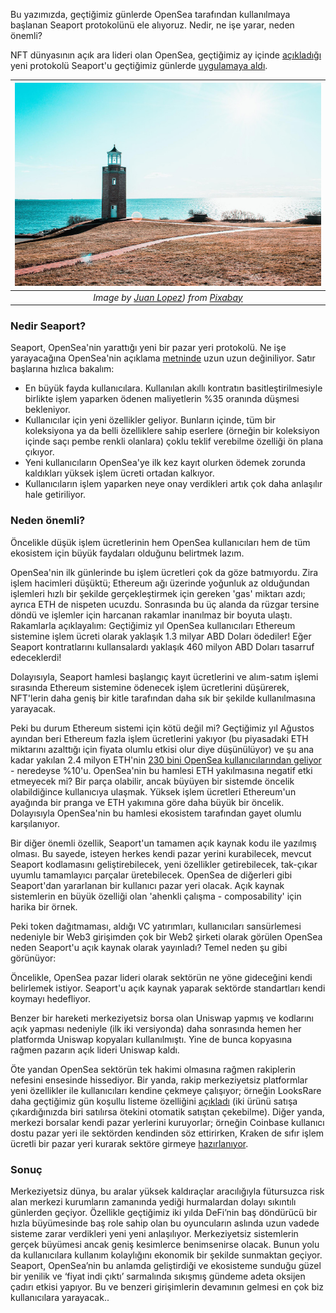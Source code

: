 Bu yazımızda, geçtiğimiz günlerde OpenSea tarafından kullanılmaya başlanan Seaport protokolünü ele alıyoruz. Nedir, ne işe yarar, neden önemli?

NFT dünyasının açık ara lideri olan OpenSea, geçtiğimiz ay içinde [açıkladığı](https://opensea.io/blog/announcements/introducing-seaport-protocol/) yeni protokolü Seaport'u geçtiğimiz günlerde [uygulamaya aldı](https://opensea.io/blog/announcements/launching-seaport-saving-the-community-millions-in-fees/). 

| ![lighthouse](/assets/lighthouse-gc524e87fc_800.jpg)|
|:--:| 
| *Image by [Juan Lopez](https://pixabay.com/users/suddenshutter-7083238/)) from [Pixabay](https://pixabay.com/)*|

### Nedir Seaport?

Seaport, OpenSea'nin yarattığı yeni bir pazar yeri protokolü. Ne işe yarayacağına OpenSea'nin açıklama [metninde](https://opensea.io/blog/announcements/launching-seaport-saving-the-community-millions-in-fees/) uzun uzun değiniliyor. Satır başlarına hızlıca bakalım: 

- En büyük fayda kullanıcılara. Kullanılan akıllı kontratın basitleştirilmesiyle birlikte işlem yaparken ödenen maliyetlerin %35 oranında düşmesi bekleniyor. 
- Kullanıcılar için yeni özellikler geliyor. Bunların içinde, tüm bir koleksiyona ya da belli özelliklere sahip eserlere (örneğin bir koleksiyon içinde saçı pembe renkli olanlara) çoklu teklif verebilme özelliği ön plana çıkıyor.  
- Yeni kullanıcıların OpenSea'ye ilk kez kayıt olurken ödemek zorunda kaldıkları yüksek işlem ücreti ortadan kalkıyor. 
- Kullanıcıların işlem yaparken neye onay verdikleri artık çok daha anlaşılır hale getiriliyor. 

### Neden önemli?

Öncelikle düşük işlem ücretlerinin hem OpenSea kullanıcıları hem de tüm ekosistem için büyük faydaları olduğunu belirtmek lazım. 

OpenSea'nin ilk günlerinde bu işlem ücretleri çok da göze batmıyordu. Zira işlem hacimleri düşüktü; Ethereum ağı üzerinde yoğunluk az olduğundan işlemleri hızlı bir şekilde gerçekleştirmek için gereken 'gas' miktarı azdı; ayrıca ETH de nispeten ucuzdu. Sonrasında bu üç alanda da rüzgar tersine döndü ve işlemler için harcanan rakamlar inanılmaz bir boyuta ulaştı. Rakamlarla açıklayalım: Geçtiğimiz yıl OpenSea kullanıcıları Ethereum sistemine işlem ücreti olarak yaklaşık 1.3 milyar ABD Doları ödediler! Eğer Seaport kontratlarını kullansalardı yaklaşık 460 milyon ABD Doları tasarruf edeceklerdi!

Dolayısıyla, Seaport hamlesi başlangıç kayıt ücretlerini ve alım-satım işlemi sırasında Ethereum sistemine ödenecek işlem ücretlerini düşürerek, NFT'lerin daha geniş bir kitle tarafından daha sık bir şekilde kullanılmasına yarayacak. 

Peki bu durum Ethereum sistemi için kötü değil mi? Geçtiğimiz yıl Ağustos ayından beri Ethereum fazla işlem ücretlerini yakıyor (bu piyasadaki ETH miktarını azalttığı için fiyata olumlu etkisi olur diye düşünülüyor) ve şu ana kadar yakılan 2.4 milyon ETH'nin [230 bini OpenSea kullanıcılarından geliyor](https://ultrasound.money/) - neredeyse %10'u. OpenSea'nin bu hamlesi ETH yakılmasına negatif etki etmeyecek mi? Bir parça olabilir, ancak büyüyen bir sistemde öncelik olabildiğince kullanıcıya ulaşmak. Yüksek işlem ücretleri Ethereum'un ayağında bir pranga ve ETH yakımına göre daha büyük bir öncelik. Dolayısıyla OpenSea'nin bu hamlesi ekosistem tarafından gayet olumlu karşılanıyor. 

Bir diğer önemli özellik, Seaport'un tamamen açık kaynak kodu ile yazılmış olması. Bu sayede, isteyen herkes kendi pazar yerini kurabilecek, mevcut Seaport kodlamasını geliştirebilecek, yeni özellikler getirebilecek, tak-çıkar uyumlu tamamlayıcı parçalar üretebilecek. OpenSea de diğerleri gibi Seaport'dan yararlanan bir kullanıcı pazar yeri olacak. Açık kaynak sistemlerin en büyük özelliği olan 'ahenkli çalışma - composability' için harika bir örnek. 

Peki token dağıtmaması, aldığı VC yatırımları, kullanıcıları sansürlemesi nedeniyle bir Web3 girişimden çok bir Web2 şirketi olarak görülen OpenSea neden Seaport'u açık kaynak olarak yayınladı? Temel neden şu gibi görünüyor:

Öncelikle, OpenSea pazar lideri olarak sektörün ne yöne gideceğini kendi belirlemek istiyor. Seaport'u açık kaynak yaparak sektörde standartları kendi koymayı hedefliyor.

Benzer bir hareketi merkeziyetsiz borsa olan Uniswap yapmış ve kodlarını açık yapması nedeniyle (ilk iki versiyonda) daha sonrasında hemen her platformda Uniswap kopyaları kullanılmıştı. Yine de bunca kopyasına rağmen pazarın açık lideri Uniswap kaldı. 

Öte yandan OpenSea sektörün tek hakimi olmasına rağmen rakiplerin nefesini ensesinde hissediyor. Bir yanda, rakip merkeziyetsiz platformlar yeni özellikler ile kullanıcıları kendine çekmeye çalışıyor; örneğin LooksRare daha geçtiğimiz gün koşullu listeme özelliğini [açıkladı](https://twitter.com/LooksRare/status/1539957437729742848) (iki ürünü satışa çıkardığınızda biri satılırsa ötekini otomatik satıştan çekebilme). Diğer yanda, merkezi borsalar kendi pazar yerlerini kuruyorlar; örneğin Coinbase kullanıcı dostu pazar yeri ile sektörden kendinden söz ettirirken, Kraken de sıfır işlem ücretli bir pazar yeri kurarak sektöre girmeye [hazırlanıyor](https://decrypt.co/99346/waitlist-launches-for-kraken-nft-which-promises-zero-gas-fees). 

### Sonuç 

Merkeziyetsiz dünya, bu aralar yüksek kaldıraçlar aracılığıyla fütursuzca risk alan merkezi kurumların zamanında yediği hurmalardan dolayı sıkıntılı günlerden geçiyor. Özellikle geçtiğimiz iki yılda DeFi’nin baş döndürücü bir hızla büyümesinde baş role sahip olan bu oyuncuların aslında uzun vadede sisteme zarar verdikleri yeni yeni anlaşılıyor. Merkeziyetsiz sistemlerin gerçek büyümesi ancak geniş kesimlerce benimsenirse olacak. Bunun yolu da kullanıcılara kullanım kolaylığını ekonomik bir şekilde sunmaktan geçiyor. Seaport, OpenSea’nin bu anlamda geliştirdiği ve ekosisteme sunduğu güzel bir yenilik ve ‘fiyat indi çıktı’ sarmalında sıkışmış gündeme adeta oksijen çadırı etkisi yapıyor. Bu ve benzeri girişimlerin devamının gelmesi en çok biz kullanıcılara yarayacak..
